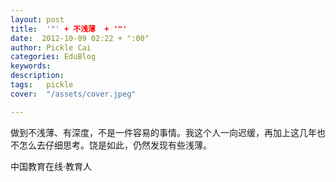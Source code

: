 ```yaml
---
layout: post  
title:  '"' + 不浅薄  + '"'
date:  2012-10-09 02:22 + ":00" 
author: Pickle Cai  
categories: EduBlog  
keywords: 
description:   
tags:	pickle   
cover:  "/assets/cover.jpeg"  

---  
```

    
 做到不浅薄、有深度，不是一件容易的事情。我这个人一向迟缓，再加上这几年也不怎么去仔细思考。饶是如此，仍然发现有些浅薄。		

		    
 中国教育在线·教育人

